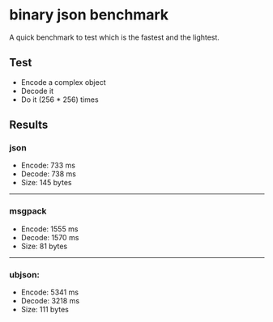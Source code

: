 # binary json benchmark

A quick benchmark to test which is the fastest and the lightest.

## Test

- Encode a complex object
- Decode it
- Do it (256 * 256) times

## Results

### json

- Encode:	733	ms
- Decode:	738	ms
- Size:	145	bytes

-----------------------------------

### msgpack

- Encode:	1555	ms
- Decode:	1570	ms
- Size:	81	bytes

-----------------------------------

### ubjson:

- Encode:	5341	ms
- Decode:	3218	ms
- Size:	111	bytes

